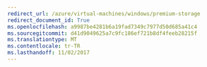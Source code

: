 ```yaml
---
redirect_url: /azure/virtual-machines/windows/premium-storage
redirect_document_id: True
ms.openlocfilehash: a9987be4281b6a19fad7349c7977d50d685a41c4
ms.sourcegitcommit: d41d9049625a7c9fc186ef721b8df4feeb28215f
ms.translationtype: MT
ms.contentlocale: tr-TR
ms.lasthandoff: 11/02/2017
---
```

